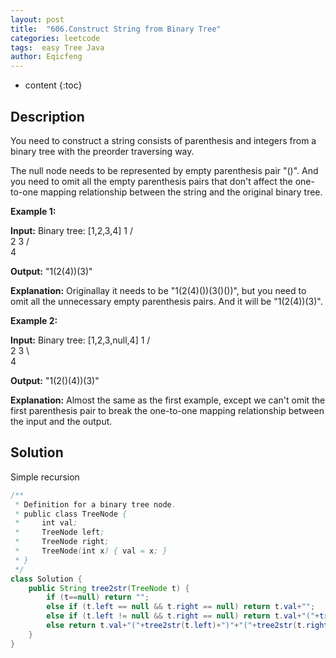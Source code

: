 ```yaml
---
layout: post
title:  "606.Construct String from Binary Tree"
categories: leetcode
tags:  easy Tree Java
author: Eqicfeng
---
```


* content
{:toc}

## Description

You need to construct a string consists of parenthesis and integers from a binary tree with the preorder traversing way.

The null node needs to be represented by empty parenthesis pair "()". And you need to omit all the empty parenthesis pairs that don't affect the one-to-one mapping relationship between the string and the original binary tree.

**Example 1:**

**Input:** Binary tree: [1,2,3,4]
       1
     /   \
    2     3
   /    
  4     

**Output:** "1(2(4))(3)"

**Explanation:** Originallay it needs to be "1(2(4)())(3()())", but you need to omit all the unnecessary empty parenthesis pairs. And it will be "1(2(4))(3)".

**Example 2:**

**Input:** Binary tree: [1,2,3,null,4]
       1
     /   \
    2     3
     \  
      4 

**Output:** "1(2()(4))(3)"

**Explanation:** Almost the same as the first example, except we can't omit the first parenthesis pair to break the one-to-one mapping relationship between the input and the output.

## Solution

Simple recursion

```java
/**
 * Definition for a binary tree node.
 * public class TreeNode {
 *     int val;
 *     TreeNode left;
 *     TreeNode right;
 *     TreeNode(int x) { val = x; }
 * }
 */
class Solution {
    public String tree2str(TreeNode t) {
        if (t==null) return "";
        else if (t.left == null && t.right == null) return t.val+"";
        else if (t.left != null && t.right == null) return t.val+"("+tree2str(t.left)+")";
        else return t.val+"("+tree2str(t.left)+")"+"("+tree2str(t.right)+")";
    }
}
```